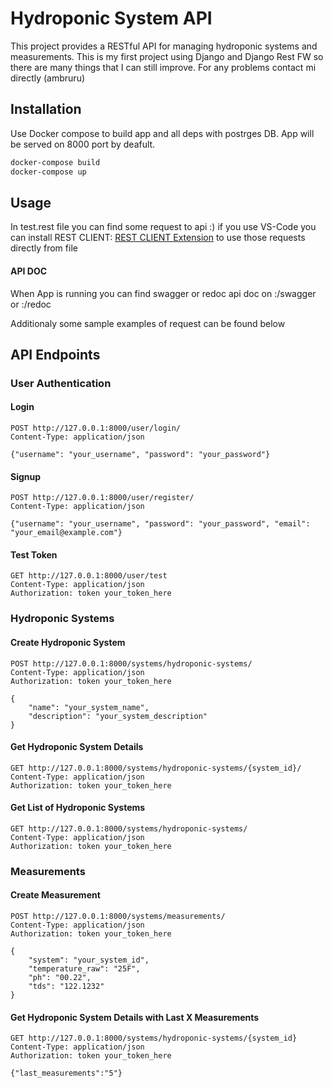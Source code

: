 
# Hydroponic System API

This project provides a RESTful API for managing hydroponic systems and measurements.
This is my first project using Django and Django Rest  FW so there are many things that I can still improve.
For any problems contact mi directly (ambruru)

## Installation
Use Docker compose to build app and all deps with postrges DB.
App will be served on 8000 port by deafult.

```bash
docker-compose build
docker-compose up
```

## Usage
In test.rest file you can find some request to api :) if you use VS-Code you can install REST CLIENT:
[REST CLIENT Extension](https://marketplace.visualstudio.com/items?itemName=humao.rest-client)
to use those requests directly from file

#### API DOC
When App is running you can find swagger or redoc api doc on <ip>:<port>/swagger or <ip>:<port>/redoc

Additionaly some sample examples of request can be found below

## API Endpoints

### User Authentication

#### Login
```http
POST http://127.0.0.1:8000/user/login/
Content-Type: application/json

{"username": "your_username", "password": "your_password"}
```

#### Signup
```http
POST http://127.0.0.1:8000/user/register/
Content-Type: application/json

{"username": "your_username", "password": "your_password", "email": "your_email@example.com"}
```

#### Test Token
```http
GET http://127.0.0.1:8000/user/test
Content-Type: application/json 
Authorization: token your_token_here
```

### Hydroponic Systems

#### Create Hydroponic System
```http
POST http://127.0.0.1:8000/systems/hydroponic-systems/
Content-Type: application/json 
Authorization: token your_token_here

{
    "name": "your_system_name",
    "description": "your_system_description"
}
```

#### Get Hydroponic System Details
```http
GET http://127.0.0.1:8000/systems/hydroponic-systems/{system_id}/
Content-Type: application/json 
Authorization: token your_token_here
```

#### Get List of Hydroponic Systems
```http
GET http://127.0.0.1:8000/systems/hydroponic-systems/
Content-Type: application/json 
Authorization: token your_token_here
```

### Measurements

#### Create Measurement
```http
POST http://127.0.0.1:8000/systems/measurements/
Content-Type: application/json 
Authorization: token your_token_here

{
    "system": "your_system_id",
    "temperature_raw": "25F",
    "ph": "00.22",
    "tds": "122.1232"
}
```

#### Get Hydroponic System Details with Last X Measurements
```http
GET http://127.0.0.1:8000/systems/hydroponic-systems/{system_id}
Content-Type: application/json 
Authorization: token your_token_here

{"last_measurements":"5"}
```

```